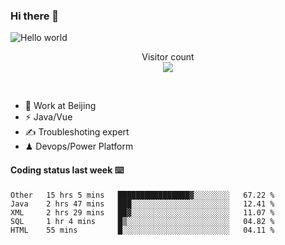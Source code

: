 ### Hi there 👋

<img src="https://raw.githubusercontent.com/sagar-viradiya/sagar-viradiya/master/resources/banner.png" alt="Hello world">
<p align="center"> 
  Visitor count<br/>
  <img src="https://profile-counter.glitch.me/youszoe/count.svg" />
</p>
<br/>

- 🍻 Work at Beijing 
- ⚡  Java/Vue
- ✍️  Troubleshoting expert
- ♟  Devops/Power Platform 

#### Coding status last week ⌨️

<!--START_SECTION:waka-->
```text
Other   15 hrs 5 mins   ████████████████▓░░░░░░░░   67.22 % 
Java    2 hrs 47 mins   ███░░░░░░░░░░░░░░░░░░░░░░   12.41 % 
XML     2 hrs 29 mins   ██▓░░░░░░░░░░░░░░░░░░░░░░   11.07 % 
SQL     1 hr 4 mins     █▒░░░░░░░░░░░░░░░░░░░░░░░   04.82 % 
HTML    55 mins         █░░░░░░░░░░░░░░░░░░░░░░░░   04.11 % 
```
<!--END_SECTION:waka-->

<br/>
<center><img src="http://ghchart.rshah.org/409ba5/yousazoe" alt="" /></center>


